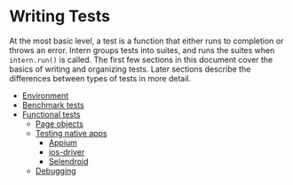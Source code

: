 # Writing Tests

At the most basic level, a test is a function that either runs to completion or
throws an error. Intern groups tests into suites, and runs the suites when
`intern.run()` is called. The first few sections in this document cover the
basics of writing and organizing tests. Later sections describe the differences
between types of tests in more detail.

<!-- vim-markdown-toc GFM -->

  * [Environment](#environment)
* [Benchmark tests](#benchmark-tests)
* [Functional tests](#functional-tests)
  * [Page objects](#page-objects)
  * [Testing native apps](#testing-native-apps)
    * [Appium](#appium)
    * [ios-driver](#ios-driver)
    * [Selendroid](#selendroid)
  * [Debugging](#debugging)

<!-- vim-markdown-toc -->


[benchmark]:
  https://theintern.io/docs.html#Intern/4/api/lib%2Fexecutors%2FExecutor/benchmark
[benchmark.js]: https://benchmarkjs.com
[defaulttimeout]:
  https://theintern.io/docs.html#Intern/4/api/lib%2Fexecutors%2FExecutor/defaulttimeout
[environments]: ./configuration.md#environments
[functionalsuites]:
  https://theintern.io/docs.html#Intern/4/api/lib%2Fexecutors%2FNode/functionalsuites
[grep]:
  https://theintern.io/docs.html#Intern/4/api/lib%2Fexecutors%2FExecutor/grep
[this.async]: https://theintern.io/docs.html#Intern/4/api/lib%2FTest/async
[suite]: https://theintern.io/docs.html#Intern/4/api/lib%2FSuite
[test]: https://theintern.io/docs.html#Intern/4/api/lib%2FTest

